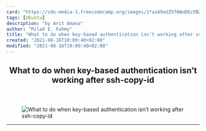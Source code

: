 ```yaml
---
card: "https://cdn-media-1.freecodecamp.org/images/1*azA9xUZXf6WuDEcVBZ5W-g.png"
tags: [Ubuntu]
description: "by Arit Amana"
author: "Milad E. Fahmy"
title: "What to do when key-based authentication isn’t working after ssh-copy-id"
created: "2021-08-16T10:09:40+02:00"
modified: "2021-08-16T10:09:40+02:00"
---
```

<div class="site-wrapper">
<main id="site-main" class="site-main outer">
<div class="inner">
<article class="post-full post tag-ubuntu tag-authentication tag-tech tag-security tag-web-development ">
<header class="post-full-header">
<h1 class="post-full-title">What to do when key-based authentication isn’t working after ssh-copy-id</h1>
</header>
<figure class="post-full-image">
<picture>
<source media="(max-width: 700px)" sizes="1px" srcset="data:image/gif;base64,R0lGODlhAQABAIAAAAAAAP///yH5BAEAAAAALAAAAAABAAEAAAIBRAA7 1w">
<source media="(min-width: 701px)" sizes="(max-width: 800px) 400px,
(max-width: 1170px) 700px,
1400px" srcset="https://cdn-media-1.freecodecamp.org/images/1*azA9xUZXf6WuDEcVBZ5W-g.png 300w,
https://cdn-media-1.freecodecamp.org/images/1*azA9xUZXf6WuDEcVBZ5W-g.png 600w,
https://cdn-media-1.freecodecamp.org/images/1*azA9xUZXf6WuDEcVBZ5W-g.png 1000w,
https://cdn-media-1.freecodecamp.org/images/1*azA9xUZXf6WuDEcVBZ5W-g.png 2000w">
<img onerror="this.style.display='none'" src="https://cdn-media-1.freecodecamp.org/images/1*azA9xUZXf6WuDEcVBZ5W-g.png" alt="What to do when key-based authentication isn’t working after ssh-copy-id">
</picture>
</figure>
<section class="post-full-content">
<div class="post-content medium-migrated-article">
</div>
<hr>
</section>
</article>
</div>
</main>
</div>
<!-- Google Tag Manager (noscript) -->
<!-- End Google Tag Manager (noscript) -->

